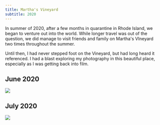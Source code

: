 ```yaml
---
title: Martha's Vineyard
subtitle: 2020
---
```

In summer of 2020, after a few months in quarantine in Rhode Island, we began to venture out into the world. While longer travel was out of the question, we did manage to visit friends and family on Martha's VIneyard two times throughout the summer.

Until then, I had never stepped foot on the Vineyard, but had long heard it referenced. I had a blast exploring my photography in this beautiful place, especially as I was getting back into film.

## June 2020

<img src="{{ site.baseurl }}/assets/marthasvineyard/20200720-L1001893.jpeg"/>



## July 2020

<img src="{{ site.baseurl }}/assets/marthasvineyard/20200720-L1001893.jpeg"/>